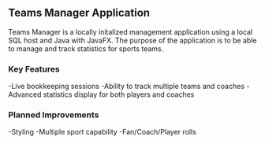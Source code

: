 ## **Teams Manager Application**

Teams Manager is a locally initalized management application using a local SQL host and Java with JavaFX. The purpose of the application is to be able to manage and track statistics for sports teams. 

### **Key Features**
-Live bookkeeping sessions
-Ability to track multiple teams and coaches
-Advanced statistics display for both players and coaches

### **Planned Improvements**
-Styling
-Multiple sport capability
-Fan/Coach/Player rolls
